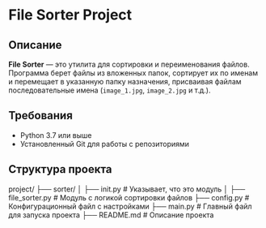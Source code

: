 # File Sorter Project

## Описание
**File Sorter** — это утилита для сортировки и переименования файлов. Программа берет файлы из вложенных папок, сортирует их по именам и перемещает в указанную папку назначения, присваивая файлам последовательные имена (`image_1.jpg`, `image_2.jpg` и т.д.).

## Требования
- Python 3.7 или выше
- Установленный Git для работы с репозиториями

## Структура проекта
project/ ├── sorter/ │ ├── init.py # Указывает, что это модуль │ ├── file_sorter.py # Модуль с логикой сортировки файлов ├── config.py # Конфигурационный файл с настройками ├── main.py # Главный файл для запуска проекта ├── README.md # Описание проекта